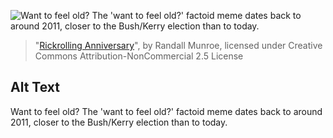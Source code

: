 ![Want to feel old? The 'want to feel old?' factoid meme dates back to around 2011, closer to the Bush/Kerry election than to today.](https://imgs.xkcd.com/comics/rickrolling_anniversary.png)
> "[Rickrolling Anniversary](https://xkcd.com/1981/)", by Randall Munroe, licensed under Creative Commons Attribution-NonCommercial 2.5 License

## Alt Text
Want to feel old? The 'want to feel old?' factoid meme dates back to around 2011, closer to the Bush/Kerry election than to today.
